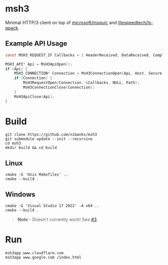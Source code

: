 # msh3

Minimal HTTP/3 client on top of [microsoft/msquic](https://github.com/microsoft/msquic) and [litespeedtech/ls-qpack](https://github.com/litespeedtech/ls-qpack).

## Example API Usage

```c
const MSH3_REQUEST_IF Callbacks = { HeaderReceived, DataReceived, Complete, Shutdown };

MSH3_API* Api = MsH3ApiOpen();
if (Api) {
    MSH3_CONNECTION* Connection = MsH3ConnectionOpen(Api, Host, Secure);
    if (Connection) {
        MsH3RequestOpen(Connection, &Callbacks, NULL, Path);
        MsH3ConnectionClose(Connection);
    }
    MsH3ApiClose(Api);
}
```

# Build

```
git clone https://github.com/nibanks/msh3
git submodule update --init --recursive
cd msh3
mkdir build && cd build
```

## Linux
```
cmake -G 'Unix Makefiles' ..
cmake --build .
```

## Windows
```
cmake -G 'Visual Studio 17 2022' -A x64 ..
cmake --build .
```
> **Note** - Doesn't currently work! See [#3](https://github.com/nibanks/msh3/issues/3).

# Run

```
msh3app www.cloudflare.com
msh3app www.google.com /index.html
```
